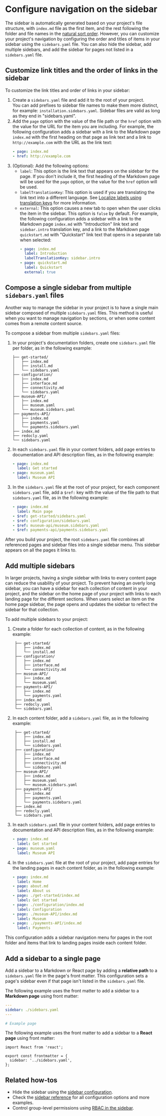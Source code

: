 # Configure navigation on the sidebar

The sidebar is automatically generated based on your project's file structure, with `index.md` file as the first item, and the rest following the folder and file names in the [natural sort order](./navigation.md#sidebar-menu).
However, you can customize your project's navigation by configuring the order and titles of items in your sidebar using the `sidebars.yaml` file.
You can also hide the sidebar, add multiple sidebars, and add the sidebar for pages not listed in a `sidebars.yaml` file.

## Customize link titles and the order of links in the sidebar

To customize the link titles and order of links in your sidebar:

1. Create a `sidebars.yaml` file and add it to the root of your project.\
    You can add prefixes to sidebar file names to make them more distinct, for example: `installation.sidebars.yaml`.
    Sidebar files are valid as long as they end in "sidebars.yaml".
2. Add the `page` option with the value of the file path or the `href` option with the value for the URL for the item you are including.
   For example, the following configuration adds a sidebar with a link to the Markdown page `index.md` with the first heading on that page as link text and a link to `http://example.com` with the URL as the link text:
   ```yaml {% title="sidebars.yaml" %}
   - page: index.md
   - href: http://example.com
   ```
3. (Optional): Add the following options:
   - `label`: This option is the link text that appears on the sidebar for the page.
     If you don't include it, the first heading of the Markdown page will be used for the `page` option, or the value for the `href` option will be used.
   - `labelTranslationKey`: This option is used if you are translating the link text into a different language.
     See [Localize labels using translation keys](../content/localization/localize-labels.md#localize-base-ui-components) for more information.
   - `external`: This option causes a new tab to open when the user clicks the item in the sidebar.
     This option is `false` by default.
     For example, the following configuration adds a sidebar with a link to the Markdown page `index.md` with "Introduction" link text and `sidebar.intro` translation key, and a link to the Markdown page `quickstart.md` with "Quickstart" link text that opens in a separate tab when selected:
     ```yaml {% title="sidebars.yaml" %}
     - page: index.md
       label: Introduction
       labelTranslationKey: sidebar.intro
     - page: quickstart.md
       label: Quickstart
       external: true
     ```

## Compose a single sidebar from multiple `sidebars.yaml` files

Another way to manage the sidebar in your project is to have a single main sidebar composed of multiple `sidebars.yaml` files.
This method is useful when you want to manage navigation by sections, or when some content comes from a remote content source.

To compose a sidebar from multiple `sidebars.yaml` files:

1. In your project's documentation folders, create one `sidebars.yaml` file per folder, as in the following example:
    ```treeview {% title="Sample file structure with sidebars.yaml files in each product folder" %}
    ├── get-started/
    │   ├── index.md
    │   ├── install.md
    │   └── sidebars.yaml
    ├── configuration/
    │   ├── index.md
    │   ├── interface.md
    │   ├── connectivity.md
    │   └── sidebars.yaml
    ├── museum-API/
    │   ├── index.md
    │   ├── museum.yaml
    │   └── museum.sidebars.yaml
    ├── payments-API/
    │   ├── index.md
    │   ├── payments.yaml
    │   └── payments.sidebars.yaml
    ├── index.md
    ├── redocly.yaml
    └── sidebars.yaml
    ```
2. In each `sidebars.yaml` file in your content folders, add page entries to documentation and API description files, as in the following example:
   ```yaml {% title="museum.sidebars.yaml" %}
   - page: index.md
     label: Get started
   - page: museum.yaml
     label: Museum API
   ```
3. In the `sidebars.yaml` file at the root of your project, for each component `sidebars.yaml` file, add a `$ref:` key with the value of the file path to that `sidebars.yaml` file, as in the following example:
    ```yaml {% title="sidebars.yaml" %}
    - page: index.md
      label: Main page
    - $ref: get-started/sidebars.yaml
    - $ref: configuration/sidebars.yaml
    - $ref: museum-api/museum.sidebars.yaml
    - $ref: payments-api/payments.sidebars.yaml
    ```
After you build your project, the root `sidebars.yaml` file combines all referenced pages and sidebar files into a single sidebar menu.
This sidebar appears on all the pages it links to.

## Add multiple sidebars

In larger projects, having a single sidebar with links to every content page can reduce the usability of your project.
To prevent having an overly long sidebar, you can have a sidebar for each collection of content in your project, and the sidebar on the home page of your project with links to each landing page for the different sections.
When users select an item on the home page sidebar, the page opens and updates the sidebar to reflect the sidebar for that collection.

To add multiple sidebars to your project:

1. Create a folder for each collection of content, as in the following example:
   ```treeview {% title="Sample file structure with multiple content collections" %}
    ├── get-started/
    │   ├── index.md
    │   └── install.md
    ├── configuration/
    │   ├── index.md
    │   ├── interface.md
    │   └── connectivity.md
    ├── museum-API/
    │   ├── index.md
    │   └── museum.yaml
    ├── payments-API/
    │   ├── index.md
    │   └── payments.yaml
    ├── index.md
    ├── redocly.yaml
    └── sidebars.yaml
   ```
2. In each content folder, add a `sidebars.yaml` file, as in the following example:
   ```treeview {% title="Sample file structure with sidebars.yaml files in each product folder" %}
    ├── get-started/
    │   ├── index.md
    │   ├── install.md
    │   └── sidebars.yaml
    ├── configuration/
    │   ├── index.md
    │   ├── interface.md
    │   ├── connectivity.md
    │   └── sidebars.yaml
    ├── museum-API/
    │   ├── index.md
    │   ├── museum.yaml
    │   └── museum.sidebars.yaml
    ├── payments-API/
    │   ├── index.md
    │   ├── payments.yaml
    │   └── payments.sidebars.yaml
    ├── index.md
    ├── redocly.yaml
    └── sidebars.yaml
   ```
3. In each `sidebars.yaml` file in your content folders, add page entries to documentation and API description files, as in the following example:
   ```yaml {% title="museum.sidebars.yaml" %}
   - page: index.md
     label: Get started
   - page: museum.yaml
     label: Museum API
   ```
4. In the `sidebars.yaml` file at the root of your project, add page entries for the landing pages in each content folder, as in the following example:
   ```yaml {% title="sidebars.yaml" %}
   - page: index.md
     label: Home
   - page: about.md
     label: About us
   - page: ./get-started/index.md
     label: Get started
   - page: ./configuration/index.md
     label: Configuration
   - page: ./museum-API/index.md
     label: Museum
   - page: ./payments-API/index.md
     label: Payments
   ```

This configuration adds a sidebar navigation menu for pages in the root folder and items that link to landing pages inside each content folder.

## Add a sidebar to a single page

Add a sidebar to a Markdown or React page by adding a **relative path** to a `sidebars.yaml` file in the page's front matter.
This configuration sets a page's sidebar even if that page isn't listed in the `sidebars.yaml` file.

The following example uses the front matter to add a sidebar to a **Markdown page** using front matter:

```yaml {% title="sidebar-example.md" %}
---
sidebar: ./sidebars.yaml
---

# Example page
```

The following example uses the front matter to add a sidebar to a **React page** using front matter:

```tsx {% title="sidebar-example.page.tsx" %}
import React from 'react';

export const frontmatter = {
  sidebar: '../sidebars.yaml',
};
```

## Related how-tos

* Hide the sidebar using the [sidebar configuration](../config/sidebar.md).
* Check the [sidebar reference](./sidebars.md) for all configuration options and more examples.
* Control group-level permissions using [RBAC in the sidebar](../access/links-and-groups-permissions.md#in-the-sidebar).
